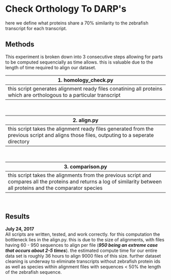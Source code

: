 # Check Orthology To DARP's
here we define what proteins share a 70% similarity to the zebrafish transcript
for each transcript.

## Methods
This experiment is broken down into 3 consecutive steps allowing for parts to be computed sequencially as time allows. this is valuable due to the length of time required to align our dataset.

| 1. homology_check.py |
|-------------------|
| this script generates alignment ready files conatining all proteins which are orthologous to a particular transcript | 
<br>

| 2. align.py |
|----------|
| this script takes the alignment ready files generated from the previous script and aligns those files, outputing to a seperate directory | 
<br>

| 3. comparison.py |
|---------------|
| this script takes the alignments from the previous script and compares all the proteins and returns a log of similarity between all proteins and the comparator species |
<br>

## Results

<b>July 24, 2017</b><br>
All scripts are written, tested, and work correctly. for this computation the bottleneck lies in the align.py. this is due to the size of alignments, with files having 60 - 950 sequences to align per file (***950 being an extreme case that occurs about 2-5 times***). the estimated compute time for our entire data set is roughly 36 hours to align 9000 files of this size. further dataset cleaning is underway to eliminate transcripts without zebrafish protein ids as well as species within alignment files with sequences < 50% the length of the zebrafish sequence.

